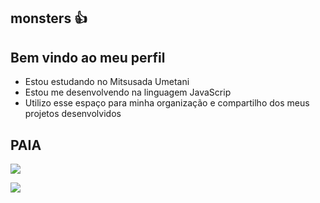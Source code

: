 ## monsters 👍

## Bem vindo ao meu perfil
- Estou estudando no Mitsusada Umetani
- Estou me desenvolvendo na linguagem JavaScrip
- Utilizo esse espaço para minha organização e compartilho dos meus projetos desenvolvidos

## PAIA


![](https://media.tenor.com/O8gy1gagVDoAAAAi/one-piece-pixel.gif) 

![](https://media1.tenor.com/m/VnoFot8xHqwAAAAC/darling-in-the-franxx-zero-two.gifhttps://media.tenor.com/O8gy1gagVDoAAAAi/one-piece-pixel.gif)
